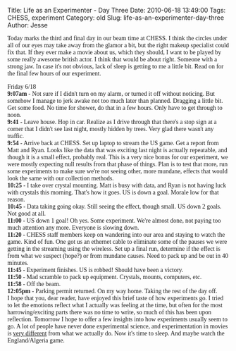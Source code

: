 Title: Life as an Experimenter - Day Three
Date: 2010-06-18 13:49:00
Tags: CHESS, experiment
Category: old
Slug: life-as-an-experimenter-day-three
Author: Jesse

<span class="Apple-style-span" style="font-family: Georgia, 'Times New Roman', serif;">Today marks the third and final day in our beam time at CHESS.  I think the circles under all of our eyes may take away from the glamor a bit, but the right makeup specialist could fix that.  If they ever make a movie about us, which they should, I want to be played by some really awesome british actor.  I think that would be about right.  Someone with a strong jaw.  In case it's not obvious, lack of sleep is getting to me a little bit.  Read on for the final few hours of our experiment.</span>
<span class="Apple-style-span" style="font-family: Georgia, 'Times New Roman', serif;"></span>
<span class="Apple-style-span" style="font-family: Georgia, 'Times New Roman', serif;"><a name='more'></a></span>
<div><span class="Apple-style-span" style="font-family: Georgia, 'Times New Roman', serif;">Friday 6/18</span></div><div><b><span class="Apple-style-span" style="font-family: Georgia, 'Times New Roman', serif;">9:07am</span></b><span class="Apple-style-span" style="font-family: Georgia, 'Times New Roman', serif;"> - Not sure if I didn't turn on my alarm, or turned it off without noticing.  But somehow I manage to jerk awake not too much later than planned.  Dragging a little bit.  Get some food.  No time for shower, do that in a few hours.  Only have to get through to noon.</span></div><div><span class="Apple-style-span" style="font-family: Georgia, 'Times New Roman', serif;">
</span> </div><div><b><span class="Apple-style-span" style="font-family: Georgia, 'Times New Roman', serif;">9:41</span></b><span class="Apple-style-span" style="font-family: Georgia, 'Times New Roman', serif;"> - Leave house.  Hop in car.  Realize as I drive through that there's a stop sign at a corner that I didn't see last night, mostly hidden by trees.  Very glad there wasn't any traffic.</span></div><div><span class="Apple-style-span" style="font-family: Georgia, 'Times New Roman', serif;">
</span> </div><div><b><span class="Apple-style-span" style="font-family: Georgia, 'Times New Roman', serif;">9:54</span></b><span class="Apple-style-span" style="font-family: Georgia, 'Times New Roman', serif;"> - Arrive back at CHESS.  Set up laptop to stream the US game.  Get a report from Matt and Ryan.  Looks like the data that was exciting last night is actually repeatable, and though it is a small effect, probably real.  This is a very nice bonus for our experiment, we were mostly expecting null results from that phase of things.  Plan is to test that more, run some experiments to make sure we're not seeing other, more mundane, effects that would look the same with our collection methods.</span></div><div><span class="Apple-style-span" style="font-family: Georgia, 'Times New Roman', serif;">
</span> </div><div><b><span class="Apple-style-span" style="font-family: Georgia, 'Times New Roman', serif;">10:25</span></b><span class="Apple-style-span" style="font-family: Georgia, 'Times New Roman', serif;"> - I take over crystal mounting.  Matt is busy with data, and Ryan is not having luck with crystals this morning.  That's how it goes.  US is down a goal.  Morale low for that reason.</span></div><div><span class="Apple-style-span" style="font-family: Georgia, 'Times New Roman', serif;">
</span> </div><div><b><span class="Apple-style-span" style="font-family: Georgia, 'Times New Roman', serif;">10:45</span></b><span class="Apple-style-span" style="font-family: Georgia, 'Times New Roman', serif;"> - Data taking going okay.  Still seeing the effect, though small.  US down 2 goals.  Not good at all.</span></div><div><span class="Apple-style-span" style="font-family: Georgia, 'Times New Roman', serif;">
</span> </div><div><b><span class="Apple-style-span" style="font-family: Georgia, 'Times New Roman', serif;">11:00</span></b><span class="Apple-style-span" style="font-family: Georgia, 'Times New Roman', serif;"> - US down 1 goal!  Oh yes.  Some experiment.  We're almost done, not paying too much attention any more.  Everyone is slowing down.</span></div><div><span class="Apple-style-span" style="font-family: Georgia, 'Times New Roman', serif;">
</span> </div><div><b><span class="Apple-style-span" style="font-family: Georgia, 'Times New Roman', serif;">11:20</span></b><span class="Apple-style-span" style="font-family: Georgia, 'Times New Roman', serif;"> - CHESS staff members keep on wandering into our area and staying to watch the game.  Kind of fun.  One got us an ethernet cable to eliminate some of the pauses we were getting in the streaming  using the wireless.  Set up a final run, determine if the effect is from what we suspect (hope?) or from mundane causes.  Need to pack up and be out in 40 minutes.</span></div><div><span class="Apple-style-span" style="font-family: Georgia, 'Times New Roman', serif;">
</span> </div><div><b><span class="Apple-style-span" style="font-family: Georgia, 'Times New Roman', serif;">11:45</span></b><span class="Apple-style-span" style="font-family: Georgia, 'Times New Roman', serif;"> - Experiment finishes.  US is robbed!  Should have been a victory.</span></div><div><span class="Apple-style-span" style="font-family: Georgia, 'Times New Roman', serif;">
</span> </div><div><b><span class="Apple-style-span" style="font-family: Georgia, 'Times New Roman', serif;">11:50</span></b><span class="Apple-style-span" style="font-family: Georgia, 'Times New Roman', serif;"> - Mad scramble to pack up equipment.  Crystals, mounts, computers, etc.</span></div><div><span class="Apple-style-span" style="font-family: Georgia, 'Times New Roman', serif;">
</span> </div><div><b><span class="Apple-style-span" style="font-family: Georgia, 'Times New Roman', serif;">11:58</span></b><span class="Apple-style-span" style="font-family: Georgia, 'Times New Roman', serif;"> - Off the beam.</span></div><div><span class="Apple-style-span" style="font-family: Georgia, 'Times New Roman', serif;">
</span> </div><div><b><span class="Apple-style-span" style="font-family: Georgia, 'Times New Roman', serif;">12:05pm </span></b><span class="Apple-style-span" style="font-family: Georgia, 'Times New Roman', serif;">- Parking permit returned.  On my way home.  Taking the rest of the day off.</span></div><div><span class="Apple-style-span" style="font-family: Georgia, 'Times New Roman', serif;">
</span> </div><div><span class="Apple-style-span" style="font-family: Georgia, 'Times New Roman', serif;">
</span> </div><div><span class="Apple-style-span" style="font-family: Georgia, 'Times New Roman', serif;">
</span> </div><div><span class="Apple-style-span" style="font-family: Georgia, 'Times New Roman', serif;">I hope that you, dear reader, have enjoyed this brief taste of how experiments go.  I tried to let the emotions reflect what I actually was feeling at the time, but often for the most harrowing/exciting parts there was no time to write, so much of this has been upon reflection.  Tomorrow I hope to offer a few insights into how experiments usually seem to go.  A lot of people have never done experimental science, and experimentation in movies is </span><a href="http://xkcd.com/683/"><span class="Apple-style-span" style="font-family: Georgia, 'Times New Roman', serif;">very different</span></a><span class="Apple-style-span" style="font-family: Georgia, 'Times New Roman', serif;"> from what we actually do.  Now it's time to sleep.  And maybe watch the England/Algeria game.</span></div>
